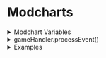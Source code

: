 # Modcharts

<details>
<summary>Modchart Variables</summary>
	
### flipMode : boolean
```A bool which tells if it's playing Dad side.```
### p1 : Character
```The opponent character.```
### p2 : Character
```The player character.```
### dad : Character
```Dad Character.```
### dad2 : Character
```Secondary Dad character.```
### bf : Character
```BF character.```
### bf2 : Character
```Secondary BF character.```
### playerObjects : table/Dictionary
```
    || CONTENTS ||
    Dad : Object
    BF : Object
    Dad2 : Object
    BF2 : Object
```
### defaultcamzoom : number
``Changes the FOV of the camera by 70. Default is 1.``
### playerNoteOffsets : table/Array
``Contains 'Vector2' values, which tells the Receptor offset.``
### opponentNoteOffsets : table/Array
``Contains 'Vector2' values, which tells the Receptor offset.``
### playSound : function (soundId : id, volume : number) (default volume is 2)
``A function which plays sounds``
### leftStrums : table/Array
``Contains the receptors from the left side.``
### rightStrums : table/Array
``Contains the receptors from the right side.``
### dadStrums : table/Array
``Contains the opponent receptors.``
### playerStrums : table/Array
``Contains the player receptors.``
### allReceptors : table/Array
``Contains Dad and BF receptors.``
### _.GUI : table/Array
```
    || CONTENTS ||
    Rotation : number
		 variable that dictates the rotation of the receptor(s)
```
### camControls : table/Dictionary
```
    Handles the camera behaviour.
		|| CONTENTS ||		
		  zoom : number
				Sets the game UI/camera zoom, depending by BehaviourType.
				This value is useless if BehaviourType is set to "Separate".
			BehaviourType : string (All,HUD,Camera,Separate)
				Changes how the zoom should work.
			hudZoom : number
				Sets the game UI zoom.
				Only effective if BehaviourType is set to "Separate".
			camZoom : number
				Sets the camera zoom.
				Only effective if BehaviourType is set to "Separate".
			camOffset : CFrame
				Camera offset.
			StayOnCenter : boolean
				Forces the camera to stay in center of the spot.
			DisableLerp : boolean
				Toggles whenever the zoom should slowly tween back to their original value.
				Useful if you want to make a consistent zoom mechanic.
```
### internalSettings : table/Dictionary
```
    Settings where you can toggle certain behaviours.
		|| CONTENTS ||
			autoSize : number
				Only used to determine sprite's size at start up.
				It's not recommended to edit this value.
			notesRotateWithReceptors : boolean
				This sets the notes to copy the receptors rotation.
			notesShareTransparencyWithReceptors : boolean
				This sets the notes to copy the receptors transparency. (Alpha variable for clarification)
			OpponentNoteDrain : number
				This toggles whenever the NPC should drain the players health, if given value is a number.
				By default its set to False, which does nothing.
			useDuoSkins : boolean
				Determines if the engine should use separate Note skins for each side.
				Not recommended to edit, although it's only used once at start up.
			useBPMSyncing : booleans
				Toggles if the engine should use the BPM syncing.
				This is added beacuse certain modcharts breaks if this is used.
				We don't know why as well.
			currentNoteSkinChange : table|nil
				This variable is used to change the note skin as soon they spawn.
				Contains the XML, ImageLabel and a boolean in order to work.
				Not recommended to edit.
			showOnlyStrums : boolean
				Unused.
			NoteSpawnTransparency : number
				This variable is used to change the notes transparency as soon they spawn.
				Must range from 0 to 1.
			minHealth : number
				This variable determins the minimum health that health drain will go to before stopping
```
### gameUI : Instance/ScreenGui
```
    Game user interface.
    If you want to add sprites to the UI, it's recommended to add them via gameUI.realGameUI.Notes
```
### gameHandler : table/Dictionary
``The engine module.``
### notes : table/Array
``A list of all the notes that are currently being rendered.``
### unspawnedNotes : table/Array
```
	An array which contains unspawned notes.
	It's ordered by strumTime.
```
### noteLanes : table/Array
```
	An array that contains lanes with your current rendering notes. (can be BF or Dad, only one of them)
	I.E susNotesLanes[1][2]
		Should access the first lane of notes and the second rendering note.
```
### susNoteLanes : table/Array
```
	An array that contains lanes with your current rendering hold notes. (can be BF or Dad, only one of them)
	I.E susNotesLanes[1][2]
		Should access the first lane of hold notes and the second rendering note.
```
### noteGroup : string
``A string which tells what noteGroup is the song currently using.``
### mapProps : string
``Should return the object for the map but prob won't work.``
### initialSpeed : number
``The speed of the scroll speed. This is like normal FNF but it's 0.45 times less``
### gameHandler : table/Directory
```
	Contains all the functions that affect the game
		|| CONTENTS || 
		changeIcon(name : string, side : boolean (false=dad, true=bf)) : function
      Changes the icon for the selected side.
		changeAnimation(name : , player : object, speed, looped : boolean, force : boolean) : function
			Changes player's animation but doesn't change appearance.
    flash(hex, speed : number, int : initial transparency) : function
      Utilizes a frame that covers the size of the screen to tween it's transparency to from the initial value to 1
      (which is completely transparent).
		processEvent(event : string, value1 : float, value2 : float, ...)
			Runs an event through a processer that goes through all the known events and sends a signal to the 
      EventTrigger if it is not already defined.
```
	
</details>

<details>
	<summary>gameHandler.processEvent()</summary>
	
```
  This function will be used whenever you want to process an event.
  Any time `processEvent()` is used the `EventTrigger()` event is played inside the modchart.
```

  - "set camera zoom"
```
    value1 : number
      Sets the cameraZoom to value1
    value2 : number
      Sets the hudZoom to value2
```
  - "tween camera zoom"
```
    value1 : number
      Target camera zoom
    value2 : number
      Length of the tween
    value3 : EasingStyle
      Sets the style of the tween
    value4 : EasingDirection
      Sets the type of tween. (In, Out, InOut)
```
  - "add camera zoom"
```
    This event only plays when the "CameraZooms" settings is true and
    hudZoom is less than 1.4.
      value1 : number
        Changes the hudZoom by this number
      value2 : number
        Changes the cameraZoom by this number
```
  - "camera follow pos"
```
    Changes the camera offset to the defined position.
      value1 : number
        The x value of the offset
      value2 : number
        The y value of the offset
```
  - "set cam speed"
```
    Cam Speed controls how fast the camera moves from position to position.
      value1 : number
        Sets the camSpeed to this value
```
  - "camera flash"  
```
    This event only plays when the "distractions" setting is true
      value1 : number
        Controls the speed of the flash
      value2 : hex
        Controls the color of the flash
```
  - "screen shake"
```
    This event shakes the screen but can also shake the UI
      value1 : number / string ("10, 0.1")
        When it is a number it controls the duration of the screen shake
        When it is a string separated by a comma the first number controls the
        duration of the UI shake and the second controls the intensity.
      value2 : number / string ("10, 0.1")
        When a number it controls the intensity of the screen shake
        When a string separated by a comma the first number controls the 
        duration of the UI shake and the second controls the intensity.
```
  - "hey!"
```
    Plays the "hey" animation for either boyfriend, girlfriend, or dad
    However, only boyfriend works at the moment.
      value1 : string
        Name of the character to dance.
```
  - "lane modifier"  
```
    Changes the scroll speed of a arrows in a specific lane.
      value1 : number
        The value is the lane. Usually there are 8 lanes
      value2 : number
        The value is the speed the scroll speed changes to.
```
  - "change scroll speed"
```
    This event only plays when the setting "ForceSpeed" is false.
      value1 : number
        The speed the scroll speed will change to. (Speed Multiplier that is not actuall scroll speed)
      value2 : number
        How quick in seconds that the scroll speed will change to it's new value.
```

</details>

<details>
<summary>Examples</summary>

```lua
--!nolint UnknownGlobal
--!nolint UninitializedLocal
local Conductor = require(game.ReplicatedStorage.Modules.Conductor)
--local timer = 0; -- If this is unused then get rid of it.
return {
	-- This function is played after the countdown.
	Start = function()
		gameHandler.processEvent("change scroll speed", 1.15, 2)
		-- Changes the scroll speed to 1.15x the song's scroll speed over the course of 2 seconds.
	end,
	
	-- This function played whenever an event is processed
	EventTrigger = function(name, value1, value2, ...)
		if name == "mycustomevent" then -- The name is always in lowercase
			-- Lets just say that value1 is the x and value2 is the y.
			for i = 1, #allReceptors do -- Iterates through all of the receptors, usually there are 8.
				allReceptors[i]:SetPosition(value1 + (i * 10), value2) -- Sets the x and y values of the receptor.
			end
		end
	end,
}
```
</details>
